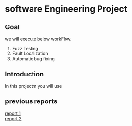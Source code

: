# software Engineering Project

## Goal
we will execute below workFlow.
1. Fuzz Testing
2. Fault Localization
3. Automatic bug fixing

## Introduction
In this projectm you will use 

## previous reports
[report 1](https://www.notion.so/First-tutorial-Report-92b32785281b41edb2c13eb3e3342d58) </br>
[report 2](https://www.notion.so/GregorianTest-Gzoltar-sketchFix-report-daa831fdf802426b84a70245ba63487a)
